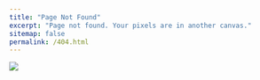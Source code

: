```yaml
---
title: "Page Not Found"
excerpt: "Page not found. Your pixels are in another canvas."
sitemap: false
permalink: /404.html
---
```


![](https://www.google.com/url?sa=i&url=https%3A%2F%2Fwww.indiepixel.co.kr%2F404-%25ED%258E%2598%25EC%259D%25B4%25EC%25A7%2580%25EB%258F%2584-%25EB%2594%2594%25EC%259E%2590%25EC%259D%25B8-%25EB%2590%2598%25EC%2596%25B4%25EC%2595%25BC-%25ED%2595%25A9%25EB%258B%2588%25EB%258B%25A4%2F&psig=AOvVaw22C1QId7teYCgGaTuJu1ba&ust=1665838431012000&source=images&cd=vfe&ved=0CA0QjRxqFwoTCMCQn_Ph3_oCFQAAAAAdAAAAABAD)
